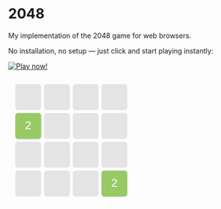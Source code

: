 # 2048
My implementation of the 2048 game for web browsers.

No installation, no setup — just click and start playing instantly:

[![Play now!](https://img.shields.io/badge/Play%20Now!-rgb%2862%2C201%2C103%29?style=for-the-badge)](https://karimmalidev.github.io/2048/)


[![Play now!](demo.gif)](https://karimmalidev.github.io/2048/)
